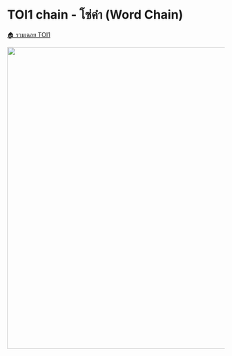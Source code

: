 <!-- @codegen_problem begin -->
# TOI1 chain - โซ่คำ (Word Chain)

[🏠 รวมเฉลย TOI1](../)

<img width="700" src="https://github.com/krist7599555/toi/assets/19445033/80c80822-7583-4bcd-a705-dae3eacdee85" />
<!-- @codegen_problem end -->
